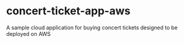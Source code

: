# concert-ticket-app-aws
A sample cloud application for buying concert tickets designed to be deployed on AWS
